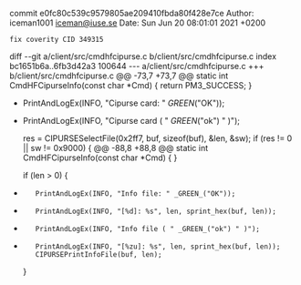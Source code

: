 commit e0fc80c539c9579805ae209410fbda80f428e7ce
Author: iceman1001 <iceman@iuse.se>
Date:   Sun Jun 20 08:01:01 2021 +0200

    fix coverity CID 349315

diff --git a/client/src/cmdhfcipurse.c b/client/src/cmdhfcipurse.c
index bc1651b6a..6fb3d42a3 100644
--- a/client/src/cmdhfcipurse.c
+++ b/client/src/cmdhfcipurse.c
@@ -73,7 +73,7 @@ static int CmdHFCipurseInfo(const char *Cmd) {
         return PM3_SUCCESS;
     }
 
-    PrintAndLogEx(INFO, "Cipurse card: " _GREEN_("OK"));
+    PrintAndLogEx(INFO, "Cipurse card ( " _GREEN_("ok") " )");
 
     res = CIPURSESelectFile(0x2ff7, buf, sizeof(buf), &len, &sw);
     if (res != 0 || sw != 0x9000) {
@@ -88,8 +88,8 @@ static int CmdHFCipurseInfo(const char *Cmd) {
     }
 
     if (len > 0) {
-        PrintAndLogEx(INFO, "Info file: " _GREEN_("OK"));
-        PrintAndLogEx(INFO, "[%d]: %s", len, sprint_hex(buf, len));
+        PrintAndLogEx(INFO, "Info file ( " _GREEN_("ok") " )");
+        PrintAndLogEx(INFO, "[%zu]: %s", len, sprint_hex(buf, len));
         CIPURSEPrintInfoFile(buf, len);
     }
 
